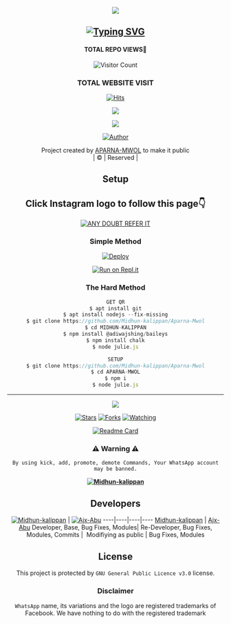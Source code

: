 <div align="center">
  <p align="center">
<img src=https://www.linkpicture.com/q/IMG_20220309_214151.jpg>
</p>

## [![Typing SVG](https://readme-typing-svg.herokuapp.com?font=Rockstar-ExtraBold&color=F33A6A&lines=WELCOME+TO+APARNA-MWOL+WA+BOT+REPO;CREATED+BY+MIDHUN-KALIPPAN+SIR;THIS+IS+A+USERBOT+PRIVATE+AND+PUBLIC+BOT;WITH+MORE+FEATHERS)](https://git.io/typing-svg)

 </a>
</p>

#### TOTAL REPO VIEWS📍
![Visitor Count](https://profile-counter.glitch.me/terror-boy/count.svg)
  
### TOTAL WEBSITE VISIT
  [![Hits](https://hits.seeyoufarm.com/api/count/incr/badge.svg?url=https%3A%2F%2Fwhitedevil-bot.yolasite.com&count_bg=%2379C83D&title_bg=%23030303&icon=webauthn.svg&icon_color=%23FFFAFA&title=WEBSITE+VISITORS&edge_flat=false)](https://whitedevil-bot.yolasite.com)


<div align="center">
  <p align="center">
<img src=https://www.linkpicture.com/q/IMG-20220309-WA0669.jpg>
</p>

<img src=https://i.ibb.co/s1CSFK7/ae6572d653ee04f78fc986bddd89d5b3.png>
</p>


  <p align="center">
<a href="https:"><img title="Author" src="https://img.shields.io/badge/Author--MIDHUN/APARNA-MWOL?color=blue&style=for-the-badge&logo=whatsapp"></a>
</p>
</div>
<p align="center">
Project created by <a href="https://github.com/Midhun-kalippan/Aparna-Mwol">APARNA-MWOL</a> to make it public
    <br>
       | © |
        Reserved |
    <br> 
</p>

## Setup
<div align="center"> 


## Click Instagram logo to follow this page👇

 [![ANY DOUBT REFER IT](https://i.imgur.com/j1x0HpA.jpeg)](https://instagram.com/_midhun_x3_)

  ### Simple Method
  
[![Deploy](https://www.herokucdn.com/deploy/button.svg)](https://heroku.com/deploy?template=https://github.com/anasboy1/Aparna-Mwol.git)



  
[![Run on Repl.it](https://repl.it/badge/github/quiec/whatsAlfa)](https://replit.com/@ABUOP1/AMRU-SER-QR?v=1)
  
### The Hard Method
```js
GET QR
$ apt install git
$ apt install nodejs --fix-missing
$ git clone https://github.com/Midhun-kalippan/Aparna-Mwol
$ cd MIDHUN-KALIPPAN
$ npm install @adiwajshing/baileys
$ npm install chalk
$ node julie.js
```
      
```js
SETUP
$ git clone https://github.com/Midhun-kalippan/Aparna-Mwol
$ cd APARNA-MWOL
$ npm i
$ node julie.js
```

----

  <p align="center">
  <a href="https://github.com/Midhun-kalippan/Aparna-Mwol">
    
<a href="https://github.com/Midhun-kalippan/followers">
<img src="https://img.shields.io/github/repo-size/cyberchekuthan/Kaztroserv1_v2?color=green&label=Repo%20total%20size&style=plastic">
<p align="center">
<a href="https://github.com/Midhun-kalippan/followers"
<img title="Followers" src="https://img.shields.io/github/followers/Aj-fx?color=blue&style=flat-square"></a>
<a href="https://github.com/Midhun-kalippan/Aparna-Mwol/stargazers/"><img title="Stars" src="https://img.shields.io/github/stars/Midhun-kalippan/Aparna-Mwol?color=blue&style=flat-square"></a>
<a href="https://github.com/Midhun-kalippan/Aparna-Mwol/network/members"><img title="Forks" src="https://img.shields.io/github/forks/Midhun-kalippan/Aparna-Mwol?color=blue&style=flat-square"></a>
<a href="https://github.com/Midhun-kalippan/Aparna-Mwol/watchers"><img title="Watching" src="https://img.shields.io/github/watchers/Midhun-kalippan/Aparna-Mwol?label=Watchers&color=blue&style=flat-square"></a>
</p>

       
  [![Readme Card](https://github-readme-stats.vercel.app/api/pin/?username=Midhun-kalippan&repo=AMRU-ser&theme=nightowl)](https://github.com/Midhun-kalippan/Aparna-Mwol)
  </div>
    
### ⚠ Warning ⚠

```
By using kick, add, promote, demote Commands, Your WhatsApp account may be banned.

```
**[![Midhun-kalippan](https://raw.githubusercontent.com/rodrigograca31/rodrigograca31/master/matrix.svg)](http://wa.me/917025631103?text=Can%20you%20help%20bro)**

## Developers
  <div align="center">
    
  [![Midhun-kalippan](https://github.com/Midhun-kalippan.png?size=100)](https://github.com/Midhun-kalippan) | [![Ajx-Abu](https://github.com/Ajx-Abu.png?size=100)](https://github.com/Ajx-Abu) 
----|----|----|----
[Midhun-kalippan](https://github.com/Midhun-kalippan) | [Ajx-Abu](https://github.com/Ajx-Abu)
Developer, Base, Bug Fixes, Modules| Re-Developer, Bug Fixes, Modules, Commits |  Modifiying  as   public | Bug Fixes, Modules 
  </div>
    


## License
This project is protected by `GNU General Public Licence v3.0` license.

### Disclaimer
`WhatsApp` name, its variations and the logo are registered trademarks of Facebook. We have nothing to do with the registered trademark
